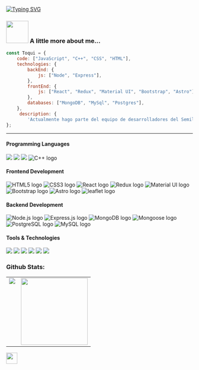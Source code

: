[![Typing SVG](https://readme-typing-svg.demolab.com?font=Fira+Code&weight=500&size=25&pause=1000&center=true&vCenter=true&width=435&lines=Hi%2C+I'm+Daniel+Toquica!++%F0%9F%9B%B0%F0%9F%93%A1)](https://git.io/typing-svg)

### <img src="https://media.giphy.com/media/T7Qx28nEdo9NK/giphy.gif" width="60"> A little more about me...  

```javascript
const Toqui = {
    code: ["JavaScript", "C++", "CSS", "HTML"],
    technologies: {
        backEnd: {
            js: ["Node", "Express"],
        },
        frontEnd: {
            js: ["React", "Redux", "Material UI", "Bootstrap", "Astro"]
        },
        databases: ["MongoDB", "MySql", "Postgres"],
    },
     description: {
        'Actualmente hago parte del equipo de desarrolladores del Semillero R3D de la Universidad de la Amazonia'},
};
```
  
---
<h4>Programming Languages</h4>
<p>
  <img src="https://img.shields.io/badge/JavaScript-F7DF1E?style=for-the-badge&logo=javascript&logoColor=black">
    <img src="https://img.shields.io/badge/typescript-2f74c0?style=for-the-badge&logo=typescript&logoColor=black">
    <img src="https://img.shields.io/badge/python-F7DF1E?style=for-the-badge&logo=python&logoColor=black">
  <img src="https://img.shields.io/badge/-C++-00599C?style=for-the-badge&logo=c%2B%2B&logoColor=white" alt="C++ logo">

</p>

<h4>Frontend Development</h4>
<p>
<img src="https://img.shields.io/badge/HTML5-E34F26?style=for-the-badge&logo=html5&logoColor=white" alt="HTML5 logo">
<img src="https://img.shields.io/badge/CSS3-1572B6?style=for-the-badge&logo=css3&logoColor=white" alt="CSS3 logo">
<img src="https://img.shields.io/badge/React-61DAFB?style=for-the-badge&logo=react&logoColor=20232A" alt="React logo">
<img src="https://img.shields.io/badge/Redux-593D88?style=for-the-badge&logo=redux&logoColor=white" alt="Redux logo">
<img src="https://img.shields.io/badge/Material_UI-0081CB?style=for-the-badge&logo=material-ui&logoColor=white" alt="Material UI logo">
<img src="https://img.shields.io/badge/Bootstrap-8713F4?style=for-the-badge&logo=bootstrap&logoColor=white" alt="Bootstrap logo">
<img src="https://img.shields.io/badge/Astro-black?style=for-the-badge&logo=astro&logoColor=white" alt="Astro logo">
<img src="https://img.shields.io/badge/leaflet-2f74c0?style=for-the-badge&logo=leaflet&logoColor=green" alt="leaflet logo">

</p>

<h4>Backend Development</h4>
<p>
    <img src="https://img.shields.io/badge/Node.js-339933?style=for-the-badge&logo=nodedotjs&logoColor=white" alt="Node.js logo">
    <img src="https://img.shields.io/badge/Express.js-000000?style=for-the-badge&logo=express&logoColor=white" alt="Express.js logo">
    <img src="https://img.shields.io/badge/MongoDB-4EA94B?style=for-the-badge&logo=mongodb&logoColor=white" alt="MongoDB logo">
    <img src="https://img.shields.io/badge/Mongoose-00C58E?style=for-the-badge&logo=mongoose&logoColor=white" alt="Mongoose logo">
    <img src="https://img.shields.io/badge/PostgreSQL-336791?style=for-the-badge&logo=postgresql&logoColor=white" alt="PostgreSQL logo">
    <img src="https://img.shields.io/badge/MySQL-4479A1?style=for-the-badge&logo=mysql&logoColor=white" alt="MySQL logo">
</p>

<h4>Tools & Technologies</h4>
<p>
  <img src="https://img.shields.io/badge/Git-F05032?style=for-the-badge&logo=git&logoColor=white">
  <img src="https://img.shields.io/badge/GitHub-100000?style=for-the-badge&logo=github&logoColor=white">
  <img src="https://img.shields.io/badge/Postman-FF6C37?style=for-the-badge&logo=Postman&logoColor=white">
  <img src="https://img.shields.io/badge/Railway-131414?style=for-the-badge&logo=railway&logoColor=white">
  <img src="https://img.shields.io/badge/vercel-f4f4f4?style=for-the-badge&logo=vercel&logoColor=black">
    <img src="https://img.shields.io/badge/geoserver-96c73e?style=for-the-badge&logo=geoserver&logoColor=green">
</p>

  
### Github Stats:

<table>
  <tr>
    <td valign="top"><img src="https://github-readme-stats.vercel.app/api/top-langs/?username=ToquiNovic&layout=compact&theme=radical&card_width=450em)](https://github.com/babaquero07/ToquiNovic/github-readme-stats"/></td>
    <td valign="top"><img height="180em" src="https://github-readme-stats.vercel.app/api?username=ToquiNovic&show_icons=true&hide_border=true&&count_private=true&include_all_commits=true&theme=radical&hide_stars=false" /></td>
  </tr>
</table>

<img src="https://media.giphy.com/media/dvkFZr4VBBS6I/giphy.gif" width="30">
